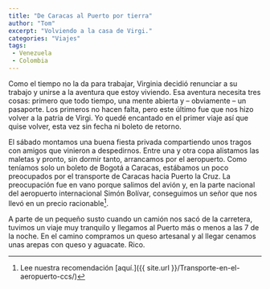 ```yaml
---
title: "De Caracas al Puerto por tierra"
author: "Tom"
excerpt: "Volviendo a la casa de Virgi."
categories: "Viajes"
tags: 
 - Venezuela
 - Colombia
---
```


Como el tiempo no la da para trabajar, Virginia decidió renunciar a su trabajo y unirse a la aventura que estoy viviendo. Esa aventura necesita tres cosas: primero que todo tiempo, una mente abierta y – obviamente – un pasaporte. Los primeros no hacen falta, pero este último fue que nos hizo volver a la patria de Virgi. Yo quedé encantado en el primer viaje así que quise volver, esta vez sin fecha ni boleto de retorno.

El sábado montamos una buena fiesta privada compartiendo unos tragos con amigos que vinieron a despedirnos. Entre una y otra copa alistamos las maletas y pronto, sin dormir tanto, arrancamos por el aeropuerto. Como teníamos solo un boleto de Bogotá a Caracas, estábamos un poco preocupados por el transporte de Caracas hacia Puerto la Cruz. La preocupación fue en vano porque salimos del avión y, en la parte nacional del aeropuerto internacional Simón Bolívar, conseguimos un señor que nos llevó en un precio racionable[^recomendacion].

[^recomendacion]:Lee nuestra recomendación [aquí.]({{ site.url }}/Transporte-en-el-aeropuerto-ccs/)

A parte de un pequeño susto cuando un camión nos sacó de la carretera, tuvimos un viaje muy tranquilo y llegamos al Puerto más o menos a las 7 de la noche. En el camino compramos un queso artesanal y al llegar cenamos unas arepas con queso y aguacate. Rico.
